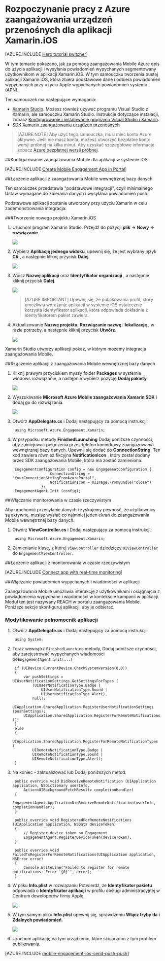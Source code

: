<properties
    pageTitle="Rozpoczynanie pracy z Azure zaangażowania urządzeń przenośnych dla Xamarin.iOS"
    description="Dowiedz się, jak używać zaangażowania Mobile Azure analizy i powiadomienia Push aplikacji Xamarin.iOS."
    services="mobile-engagement"
    documentationCenter="xamarin"
    authors="piyushjo"
    manager="erikre"
    editor="" />

<tags
    ms.service="mobile-engagement"
    ms.workload="mobile"
    ms.tgt_pltfrm="mobile-xamarin-ios"
    ms.devlang="dotnet"
    ms.topic="hero-article"
    ms.date="08/19/2016"
    ms.author="piyushjo" />

# <a name="get-started-with-azure-mobile-engagement-for-xamarinios-apps"></a>Rozpoczynanie pracy z Azure zaangażowania urządzeń przenośnych dla aplikacji Xamarin.iOS

[AZURE.INCLUDE [Hero tutorial switcher](../../includes/mobile-engagement-hero-tutorial-switcher.md)]

W tym temacie pokazano, jak za pomocą zaangażowania Mobile Azure opis do użycia aplikacji i wysyłania powiadomień wypychanych segmentowany użytkownikom w aplikacji Xamarin.iOS.
W tym samouczku tworzenia pustej aplikacji Xamarin.iOS, która zbiera podstawowe dane i odbiera powiadomień wypychanych przy użyciu Apple wypychanych powiadomień systemu (APN).

Ten samouczek ma następujące wymagania:

+ [Xamarin Studio](http://xamarin.com/studio). Możesz również używać programu Visual Studio z Xamarin, ale samouczku Xamarin Studio. Instrukcje dotyczące instalacji, zobacz [Konfigurowanie i instalowanie programu Visual Studio i Xamarin](https://msdn.microsoft.com/library/mt613162.aspx). 
+ [SDK Xamarin zaangażowania urządzeń przenośnych](https://www.nuget.org/packages/Microsoft.Azure.Engagement.Xamarin/)

> [AZURE.NOTE] Aby użyć tego samouczka, musi mieć konto Azure aktywne. Jeśli nie masz konta, możesz utworzyć bezpłatne konto wersji próbnej na kilka minut. Aby uzyskać szczegółowe informacje zobacz [Azure bezpłatnej wersji próbnej](https://azure.microsoft.com/pricing/free-trial/?WT.mc_id=A0E0E5C02&amp;returnurl=http%3A%2F%2Fazure.microsoft.com%2Fen-us%2Fdocumentation%2Farticles%2Fmobile-engagement-xamarin-ios-get-started).

##<a id="setup-azme"></a>Konfigurowanie zaangażowania Mobile dla aplikacji w systemie iOS

[AZURE.INCLUDE [Create Mobile Engagement App in Portal](../../includes/mobile-engagement-create-app-in-portal-new.md)]

##<a id="connecting-app"></a>Łączenie aplikacji z zaangażowania Mobile wewnętrznej bazy danych

Ten samouczek przedstawia "podstawowe integracji", czyli minimalnego Ustaw wymagane do zbierania danych i wysyłania powiadomień push.

Podstawowe aplikacji zostanie utworzony przy użyciu Xamarin w celu zademonstrowania integracja:

###<a name="create-a-new-xamarinios-project"></a>Tworzenie nowego projektu Xamarin.iOS

1. Uruchom program Xamarin Studio. Przejdź do pozycji **plik** -> **Nowy** -> **rozwiązanie** 

    ![][1]

2. Wybierz **Aplikację jednego widoku**, upewnij się, że jest wybrany język **C#** , a następnie kliknij przycisk **Dalej**.

    ![][2]

3. Wpisz **Nazwę aplikacji** oraz **Identyfikator organizacji** , a następnie kliknij przycisk **Dalej**. 

    ![][3]

    > [AZURE.IMPORTANT] Upewnij się, że publikowania profil, który umożliwia wdrażanie aplikacji w systemie iOS ostatecznie korzysta identyfikator aplikacji, która odpowiada dokładnie z identyfikatorem pakiet zawiera. 

4. Aktualizowanie **Nazwę projektu**, **Rozwiązanie nazwę** i **lokalizację** , w razie potrzeby, a następnie kliknij przycisk **Utwórz**.

    ![][4]
 
Xamarin Studio utworzy aplikacji pokaz, w którym możemy integracja zaangażowania Mobile. 

###<a name="connect-your-app-to-mobile-engagement-backend"></a>Łączenie aplikacji z zaangażowania Mobile wewnętrznej bazy danych

1. Kliknij prawym przyciskiem myszy folder **Packages** w systemie windows rozwiązanie, a następnie wybierz pozycję **Dodaj pakiety**

    ![][5]

2. Wyszukiwanie **Microsoft Azure Mobile zaangażowania Xamarin SDK** i dodaj go do rozwiązania.  

    ![][6]
   
3. Otwórz **AppDelegate.cs** i Dodaj następujący za pomocą instrukcji:

        using Microsoft.Azure.Engagement.Xamarin;

4. W przypadku metody **FinishedLaunching** Dodaj poniższe czynności, aby zainicjować połączenia przez telefon komórkowy zaangażowania wewnętrznej bazy danych. Upewnij się dodać do **ConnectionString**. Ten kod zawiera również fikcyjna **NotificationIcon** , który został dodany przez SDK zaangażowania Mobile, która ma zostać zamieniona. 

        EngagementConfiguration config = new EngagementConfiguration {
                        ConnectionString = "YourConnectionStringFromAzurePortal",
                        NotificationIcon = UIImage.FromBundle("close")
                    };
        EngagementAgent.Init (config);

##<a id="monitor"></a>Włączanie monitorowania w czasie rzeczywistym

Aby uruchomić przesyłanie danych i zyskujemy pewność, że użytkownicy są aktywne, musisz wysłać co najmniej jeden ekran do zaangażowania Mobile wewnętrznej bazy danych.

1. Otwórz **ViewController.cs** i Dodaj następujący za pomocą instrukcji:

        using Microsoft.Azure.Engagement.Xamarin;

2. Zamienianie klasę, z której `ViewController` dziedziczy `UIViewController` do `EngagementViewController`. 

##<a id="monitor"></a>Łączenie aplikacji z monitorowania w czasie rzeczywistym

[AZURE.INCLUDE [Connect app with real-time monitoring](../../includes/mobile-engagement-connect-app-with-monitor.md)]

##<a id="integrate-push"></a>Włączanie powiadomień wypychanych i wiadomości w aplikacji

Zaangażowania Mobile umożliwia interakcję z użytkownikami i osiągnięcia z powiadomienia wypychane i wiadomości w kontekście kampanii w aplikacji. Moduł ten jest nazywany REACH w portalu zaangażowania Mobile.
Poniższe sekcje skonfiguruj aplikacji, aby je odbierać.

### <a name="modify-your-application-delegate"></a>Modyfikowanie pełnomocnik aplikacji

1. Otwórz **AppDelegate.cs** i Dodaj następujący za pomocą instrukcji:

        using System; 

2. Teraz wewnątrz `FinishedLaunching` metody, Dodaj poniższe czynności, aby zarejestrować wypychanych wiadomości po`EngagementAgent.init(...)`

        if (UIDevice.CurrentDevice.CheckSystemVersion(8,0))
        {
            var pushSettings = UIUserNotificationSettings.GetSettingsForTypes (
                (UIUserNotificationType.Badge |
                    UIUserNotificationType.Sound |
                    UIUserNotificationType.Alert),
                null);
            UIApplication.SharedApplication.RegisterUserNotificationSettings (pushSettings);
            UIApplication.SharedApplication.RegisterForRemoteNotifications ();
        }
        else
        {
            UIApplication.SharedApplication.RegisterForRemoteNotificationTypes (
                UIRemoteNotificationType.Badge |
                UIRemoteNotificationType.Sound |
                UIRemoteNotificationType.Alert);
        }

3. Na koniec - zaktualizować lub Dodaj poniższych metod:

        public override void DidReceiveRemoteNotification (UIApplication application, NSDictionary userInfo, 
            Action<UIBackgroundFetchResult> completionHandler)
        {
            EngagementAgent.ApplicationDidReceiveRemoteNotification(userInfo, completionHandler);
        }

        public override void RegisteredForRemoteNotifications (UIApplication application, NSData deviceToken)
        {
            // Register device token on Engagement
            EngagementAgent.RegisterDeviceToken(deviceToken);
        }

        public override void FailedToRegisterForRemoteNotifications(UIApplication application, NSError error)
        {
            Console.WriteLine("Failed to register for remote notifications: Error '{0}'", error);
        }

4. W pliku **Info.plist** w rozwiązaniu Potwierdź, że **Identyfikator pakietu** odpowiada o **Identyfikator aplikacji** w profilu obsługi administracyjnej w Centrum deweloperów firmy Apple. 

    ![][7]

5. W tym samym pliku **Info.plist** upewnij się, sprawdzeniu **Włącz tryby tła** i **Zdalnych powiadomień**. 

    ![][8]

6. Uruchom aplikację na tym urządzeniu, które skojarzono z tym profilem publikowania. 

[AZURE.INCLUDE [mobile-engagement-ios-send-push-push](../../includes/mobile-engagement-ios-send-push.md)]

<!-- Images. -->
[1]: ./media/mobile-engagement-xamarin-ios-get-started/new-solution.png
[2]: ./media/mobile-engagement-xamarin-ios-get-started/app-type.png
[3]: ./media/mobile-engagement-xamarin-ios-get-started/configure-project-name.png
[4]: ./media/mobile-engagement-xamarin-ios-get-started/configure-project-confirm.png
[5]: ./media/mobile-engagement-xamarin-ios-get-started/add-nuget.png
[6]: ./media/mobile-engagement-xamarin-ios-get-started/add-nuget-azme.png
[7]: ./media/mobile-engagement-xamarin-ios-get-started/info-plist-confirm-bundle.png
[8]: ./media/mobile-engagement-xamarin-ios-get-started/info-plist-configure-push.png
